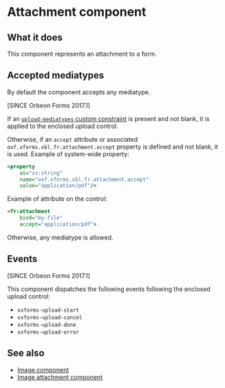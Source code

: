 # Attachment component



## What it does

This component represents an attachment to a form.

## Accepted mediatypes

By default the component accepts any mediatype. 

[SINCE Orbeon Forms 2017.1]

If an [`upload-mediatypes` custom constraint](../../xforms/xpath/extension-validation.md#xxfupload-mediatypes) is
present and not blank, it is applied to the enclosed upload control.

Otherwise, if an `accept` attribute or associated `oxf.xforms.xbl.fr.attachment.accept` property is defined and not
blank, it is used. Example of system-wide property:

```xml
<property
    as="xs:string"  
    name="oxf.xforms.xbl.fr.attachment.accept"
    value="application/pdf"/>
```

Example of attribute on the control:
    
```xml
<fr:attachment
    bind="my-file"
    accept="application/pdf">
```

Otherwise, any mediatype is allowed.

## Events

[SINCE Orbeon Forms 2017.1]

This component dispatches the following events following the enclosed upload control:

- `xxforms-upload-start`
- `xxforms-upload-cancel`
- `xxforms-upload-done`
- `xxforms-upload-error`

## See also

- [Image component](image.md)
- [Image attachment component](image-attachment.md)